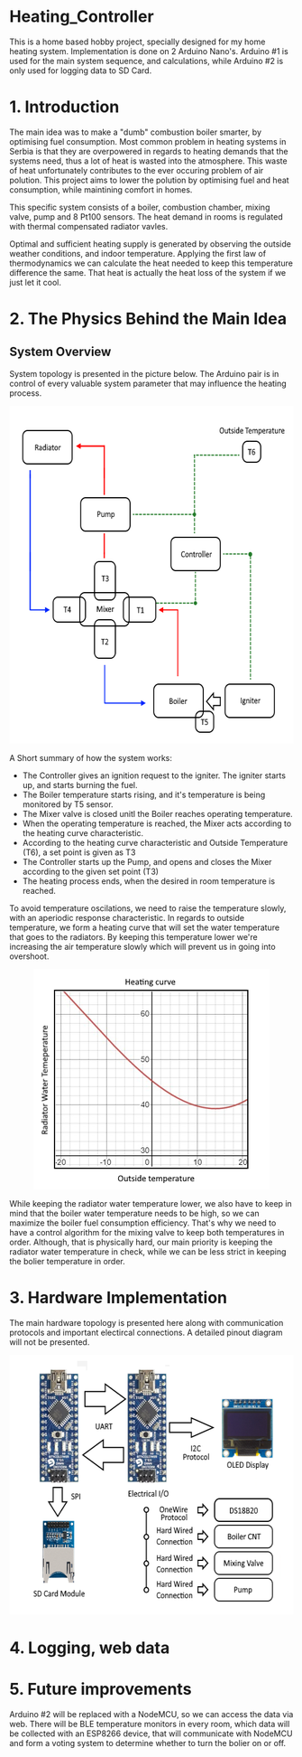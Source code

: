 # Heating_Controller

This is a home based hobby project, specially designed for my home heating system. 
Implementation is done on 2 Arduino Nano's. Arduino #1 is used for the main system sequence, and calculations, while Arduino #2 is only used for logging data to SD Card. 

# 1. Introduction

The main idea was to make a "dumb" combustion boiler smarter, by optimising fuel consumption. Most common problem in heating systems in Serbia is that they are overpowered in regards to heating demands that the systems need, thus a lot of heat is wasted into the atmosphere. This waste of heat unfortunately contributes to the ever occuring problem of air polution. This project aims to lower the polution by optimising fuel and heat consumption, while maintining comfort in homes. 

This specific system consists of a boiler, combustion chamber, mixing valve, pump and 8 Pt100 sensors. The heat demand in rooms is regulated with thermal compensated radiator vavles.

Optimal and sufficient heating supply is generated by observing the outside weather conditions, and indoor temperature. Applying the first law of thermodynamics we can calculate the heat needed to keep this temperature difference the same. That heat is actually the heat loss of the system if we just let it cool.

# 2. The Physics Behind the Main Idea

## System Overview

System topology is presented in the picture below. The Arduino pair is in control of every valuable system parameter that may influence the heating process. 

<p align="center">
  <img width="598" height="598" src="https://github.com/dgladovic/Heating_Controller/blob/main/Resources/System.png">
</p>

A Short summary of how the system works:

- The Controller gives an ignition request to the igniter. The igniter starts up, and starts burning the fuel.
- The Boiler temperature starts rising, and it's temperature is being monitored by T5 sensor.
- The Mixer valve is closed unitl the Boiler reaches operating temperature.
- When the operating temperature is reached, the Mixer acts according to the heating curve characteristic.
- According to the heating curve characteristic and Outside Temperature (T6), a set point is given as T3
- The Controller starts up the Pump, and opens and closes the Mixer according to the given set point (T3)
- The heating process ends, when the desired in room temperature is reached. 

To avoid temperature oscilations, we need to raise the temperature slowly, with an aperiodic response characteristic. In regards to outside temperature, we form a heating curve that will set the water temperature that goes to the radiators. By keeping this temperature lower we're increasing the air temperature slowly which will prevent us in going into overshoot.



<p align="center">
  <img width="420" height="390" src="https://github.com/dgladovic/Heating_Controller/blob/main/Resources/Hcurv.png">
</p>

While keeping the radiator water temperature lower, we also have to keep in mind that the boiler water temperature needs to be high, so we can maximize the boiler fuel consumption efficiency. That's why we need to have a control algorithm for the mixing valve to keep both temperatures in order. Although, that is physically hard, our main priority is keeping the radiator water temperature in check, while we can be less strict in keeping the bolier temperature in order. 

# 3. Hardware Implementation

The main hardware topology is presented here along with communication protocols and important electircal connections. A detailed pinout diagram will not be presented.

<p align="center">
  <img width="580" height="460" src="https://github.com/dgladovic/Heating_Controller/blob/main/Resources/Topology.png">
</p>

# 4. Logging, web data

# 5. Future improvements 

Arduino #2 will be replaced with a NodeMCU, so we can access the data via web. There will be BLE temperature monitors in every room, which data will be collected with an ESP8266 device, that will communicate with NodeMCU and form a voting system to determine whether to turn the bolier on or off. 
